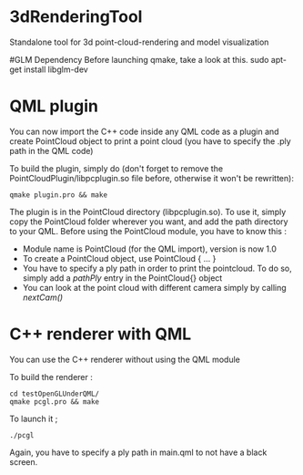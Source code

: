 # 3dRenderingTool
Standalone tool for 3d point-cloud-rendering and model visualization

#GLM Dependency
Before launching qmake, take a look at this.
sudo apt-get install libglm-dev

# QML plugin 
You can now import the C++ code inside any QML code as a plugin and create PointCloud object to print a point cloud (you have to specify the .ply path in the QML code)

To build the plugin, simply do (don't forget to remove the PointCloudPlugin/libpcplugin.so file before, otherwise it won't be rewritten):

```
qmake plugin.pro && make

```

The plugin is in the PointCloud directory (libpcplugin.so). To use it, simply copy the PointCloud folder wherever you want, and add the path directory to your QML.
Before using the PointCloud module, you have to know this :
* Module name is PointCloud (for the QML import), version is now 1.0
* To create a PointCloud object, use PointCloud { ... }
* You have to specify a ply path in order to print the pointcloud. To do so, simply add a *pathPly* entry in the PointCloud{} object
* You can look at the point cloud with different camera simply by calling *nextCam()*

# C++ renderer with QML
You can use the C++ renderer without using the QML module

To build the renderer :
```
cd testOpenGLUnderQML/
qmake pcgl.pro && make
```

To launch it ;
```
./pcgl
```

Again, you have to specify a ply path in main.qml to not have a black screen. 
